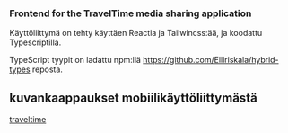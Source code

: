 ### Frontend for the TravelTime media sharing application

Käyttöliittymä on tehty käyttäen Reactia ja Tailwincss:ää, ja koodattu Typescriptilla.

TypeScript tyypit on ladattu npm:llä https://github.com/Elliriskala/hybrid-types reposta.

## kuvankaappaukset mobiilikäyttöliittymästä

[traveltime](userinterface)
